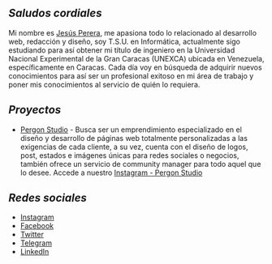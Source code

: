 ## _Saludos cordiales_

Mi nombre es [Jesús Perera](https://pererita.netlify.app/), me apasiona todo lo relacionado al desarrollo web, redacción y diseño, soy T.S.U. en Informática, actualmente sigo estudiando para así obtener mi título de ingeniero en la Universidad Nacional Experimental de la Gran Caracas (UNEXCA) ubicada en Venezuela, específicamente en Caracas. Cada día voy en búsqueda de adquirir nuevos conocimientos para así ser un profesional exitoso en mi área de trabajo y poner mis conocimientos al servicio de quién lo requiera.

## _Proyectos_
- [Pergon Studio](https://andersongb1007.github.io/PergonStudio/) - Busca ser un emprendimiento especializado en el diseño y desarrollo de páginas web totalmente personalizadas a las exigencias de cada cliente, a su vez, cuenta con el diseño de logos, post, estados e imágenes únicas para redes sociales o negocios, también ofrece un servicio de community manager para todo aquel que lo desee. Accede a nuestro [Instagram - Pergon Studio](https://www.instagram.com/pergonstudio/)

## _Redes sociales_
- [Instagram](https://www.instagram.com/pereritaa/)
- [Facebook](https://www.facebook.com/Pereritaa)
- [Twitter](https://twitter.com/Pereritaa)
- [Telegram](https://t.me/Pererita)
- [LinkedIn](https://www.linkedin.com/in/pererita/)

